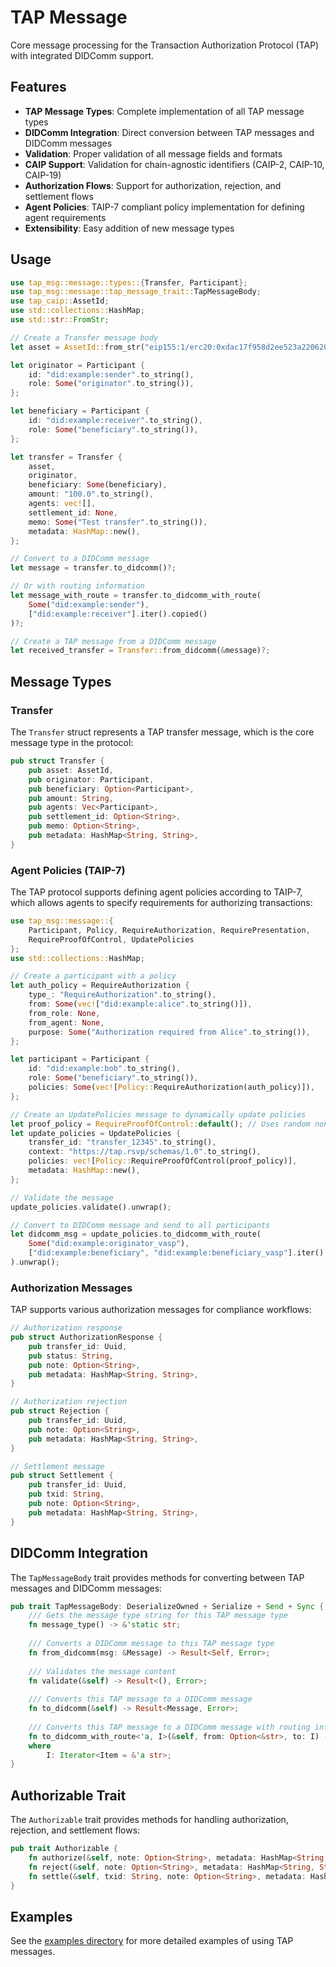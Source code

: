 # TAP Message

Core message processing for the Transaction Authorization Protocol (TAP) with integrated DIDComm support.

## Features

- **TAP Message Types**: Complete implementation of all TAP message types
- **DIDComm Integration**: Direct conversion between TAP messages and DIDComm messages
- **Validation**: Proper validation of all message fields and formats
- **CAIP Support**: Validation for chain-agnostic identifiers (CAIP-2, CAIP-10, CAIP-19)
- **Authorization Flows**: Support for authorization, rejection, and settlement flows
- **Agent Policies**: TAIP-7 compliant policy implementation for defining agent requirements
- **Extensibility**: Easy addition of new message types

## Usage

```rust
use tap_msg::message::types::{Transfer, Participant};
use tap_msg::message::tap_message_trait::TapMessageBody;
use tap_caip::AssetId;
use std::collections::HashMap;
use std::str::FromStr;

// Create a Transfer message body
let asset = AssetId::from_str("eip155:1/erc20:0xdac17f958d2ee523a2206206994597c13d831ec7")?;

let originator = Participant {
    id: "did:example:sender".to_string(),
    role: Some("originator".to_string()),
};

let beneficiary = Participant {
    id: "did:example:receiver".to_string(),
    role: Some("beneficiary".to_string()),
};

let transfer = Transfer {
    asset,
    originator,
    beneficiary: Some(beneficiary),
    amount: "100.0".to_string(),
    agents: vec![],
    settlement_id: None,
    memo: Some("Test transfer".to_string()),
    metadata: HashMap::new(),
};

// Convert to a DIDComm message
let message = transfer.to_didcomm()?;

// Or with routing information
let message_with_route = transfer.to_didcomm_with_route(
    Some("did:example:sender"), 
    ["did:example:receiver"].iter().copied()
)?;

// Create a TAP message from a DIDComm message
let received_transfer = Transfer::from_didcomm(&message)?;
```

## Message Types

### Transfer

The `Transfer` struct represents a TAP transfer message, which is the core message type in the protocol:

```rust
pub struct Transfer {
    pub asset: AssetId,
    pub originator: Participant,
    pub beneficiary: Option<Participant>,
    pub amount: String,
    pub agents: Vec<Participant>,
    pub settlement_id: Option<String>,
    pub memo: Option<String>,
    pub metadata: HashMap<String, String>,
}
```

### Agent Policies (TAIP-7)

The TAP protocol supports defining agent policies according to TAIP-7, which allows agents to specify requirements for authorizing transactions:

```rust
use tap_msg::message::{
    Participant, Policy, RequireAuthorization, RequirePresentation, 
    RequireProofOfControl, UpdatePolicies
};
use std::collections::HashMap;

// Create a participant with a policy
let auth_policy = RequireAuthorization {
    type_: "RequireAuthorization".to_string(),
    from: Some(vec!["did:example:alice".to_string()]),
    from_role: None,
    from_agent: None,
    purpose: Some("Authorization required from Alice".to_string()),
};

let participant = Participant {
    id: "did:example:bob".to_string(),
    role: Some("beneficiary".to_string()),
    policies: Some(vec![Policy::RequireAuthorization(auth_policy)]),
};

// Create an UpdatePolicies message to dynamically update policies
let proof_policy = RequireProofOfControl::default(); // Uses random nonce
let update_policies = UpdatePolicies {
    transfer_id: "transfer_12345".to_string(),
    context: "https://tap.rsvp/schemas/1.0".to_string(),
    policies: vec![Policy::RequireProofOfControl(proof_policy)],
    metadata: HashMap::new(),
};

// Validate the message
update_policies.validate().unwrap();

// Convert to DIDComm message and send to all participants
let didcomm_msg = update_policies.to_didcomm_with_route(
    Some("did:example:originator_vasp"),
    ["did:example:beneficiary", "did:example:beneficiary_vasp"].iter().copied()
).unwrap();
```

### Authorization Messages

TAP supports various authorization messages for compliance workflows:

```rust
// Authorization response
pub struct AuthorizationResponse {
    pub transfer_id: Uuid,
    pub status: String,
    pub note: Option<String>,
    pub metadata: HashMap<String, String>,
}

// Authorization rejection
pub struct Rejection {
    pub transfer_id: Uuid,
    pub note: Option<String>,
    pub metadata: HashMap<String, String>,
}

// Settlement message
pub struct Settlement {
    pub transfer_id: Uuid,
    pub txid: String,
    pub note: Option<String>,
    pub metadata: HashMap<String, String>,
}
```

## DIDComm Integration

The `TapMessageBody` trait provides methods for converting between TAP messages and DIDComm messages:

```rust
pub trait TapMessageBody: DeserializeOwned + Serialize + Send + Sync {
    /// Gets the message type string for this TAP message type
    fn message_type() -> &'static str;
    
    /// Converts a DIDComm message to this TAP message type
    fn from_didcomm(msg: &Message) -> Result<Self, Error>;
    
    /// Validates the message content
    fn validate(&self) -> Result<(), Error>;
    
    /// Converts this TAP message to a DIDComm message
    fn to_didcomm(&self) -> Result<Message, Error>;
    
    /// Converts this TAP message to a DIDComm message with routing information
    fn to_didcomm_with_route<'a, I>(&self, from: Option<&str>, to: I) -> Result<Message, Error>
    where
        I: Iterator<Item = &'a str>;
}
```

## Authorizable Trait

The `Authorizable` trait provides methods for handling authorization, rejection, and settlement flows:

```rust
pub trait Authorizable {
    fn authorize(&self, note: Option<String>, metadata: HashMap<String, String>) -> AuthorizationResponse;
    fn reject(&self, note: Option<String>, metadata: HashMap<String, String>) -> Rejection;
    fn settle(&self, txid: String, note: Option<String>, metadata: HashMap<String, String>) -> Settlement;
}
```

## Examples

See the [examples directory](./examples) for more detailed examples of using TAP messages.
